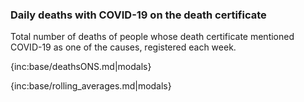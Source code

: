### Daily deaths with COVID-19 on the death certificate

Total number of deaths of people whose death certificate mentioned COVID-19 as one of the causes, registered each week.

{inc:base/deathsONS.md|modals}

{inc:base/rolling_averages.md|modals}